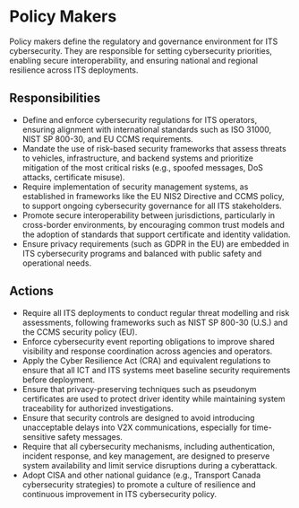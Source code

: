 # Policy Makers

Policy makers define the regulatory and governance environment for ITS cybersecurity. They are responsible for setting cybersecurity priorities, enabling secure interoperability, and ensuring national and regional resilience across ITS deployments.

## Responsibilities

- Define and enforce cybersecurity regulations for ITS operators, ensuring alignment with international standards such as ISO 31000, NIST SP 800-30, and EU CCMS requirements.
- Mandate the use of risk-based security frameworks that assess threats to vehicles, infrastructure, and backend systems and prioritize mitigation of the most critical risks (e.g., spoofed messages, DoS attacks, certificate misuse).
- Require implementation of security management systems, as established in frameworks like the EU NIS2 Directive and CCMS policy, to support ongoing cybersecurity governance for all ITS stakeholders.
- Promote secure interoperability between jurisdictions, particularly in cross-border environments, by encouraging common trust models and the adoption of standards that support certificate and identity validation.
- Ensure privacy requirements (such as GDPR in the EU) are embedded in ITS cybersecurity programs and balanced with public safety and operational needs.

## Actions

- Require all ITS deployments to conduct regular threat modelling and risk assessments, following frameworks such as NIST SP 800-30 (U.S.) and the CCMS security policy (EU).
- Enforce cybersecurity event reporting obligations to improve shared visibility and response coordination across agencies and operators.
- Apply the Cyber Resilience Act (CRA) and equivalent regulations to ensure that all ICT and ITS systems meet baseline security requirements before deployment.
- Ensure that privacy-preserving techniques such as pseudonym certificates are used to protect driver identity while maintaining system traceability for authorized investigations.
- Ensure that security controls are designed to avoid introducing unacceptable delays into V2X communications, especially for time-sensitive safety messages.
- Require that all cybersecurity mechanisms, including authentication, incident response, and key management, are designed to preserve system availability and limit service disruptions during a cyberattack.
- Adopt CISA and other national guidance (e.g., Transport Canada cybersecurity strategies) to promote a culture of resilience and continuous improvement in ITS cybersecurity policy.
